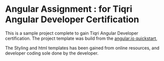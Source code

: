 # Angular Assignment : for Tiqri Angular Developer Certification

This is a sample project complete to gain Tiqri Angular Developer certification. The project template was build from the [angular.io quickstart](https://angular.io/docs/ts/latest/quickstart.html),

The Styling and html templates has been gained from online resources, and developer coding sole done by the developer.
